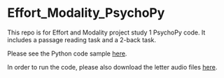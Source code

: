 # Effort_Modality_PsychoPy

This repo is for Effort and Modality project study 1 PsychoPy code. It includes a passage reading task and a 2-back task. 

Please see the Python code sample [here](N-Back+Passage.py). 

In order to run the code, please also download the letter audio files [here](https://evolution.voxeo.com/library/audio/prompts/alphabet/index.jsp). 

